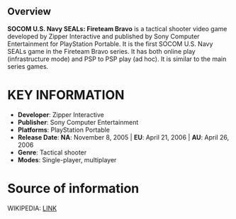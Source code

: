 ## Overview

**SOCOM U.S. Navy SEALs: Fireteam Bravo** is a tactical shooter video game developed by Zipper Interactive and published by Sony Computer Entertainment for PlayStation Portable. It is the first SOCOM U.S. Navy SEALs game in the Fireteam Bravo series. It has both online play (infrastructure mode) and PSP to PSP play (ad hoc). It is similar to the main series games.
# KEY INFORMATION

- **Developer**: Zipper Interactive
- **Publisher**: Sony Computer Entertainment
- **Platforms**: PlayStation Portable
- **Release Date**: **NA**: November 8, 2005 | **EU**: April 21, 2006 | **AU**: April 26, 2006
- **Genre**: Tactical shooter
- **Modes**: Single-player, multiplayer
# Source of information
 WIKIPEDIA: [LINK](https://en.wikipedia.org/wiki/SOCOM_U.S._Navy_SEALs:_Fireteam_Bravo)